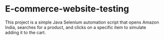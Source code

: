 # E-commerce-website-testing
This project is a simple Java Selenium automation script that opens Amazon India, searches for a product, and clicks on a specific item to simulate adding it to the cart.
